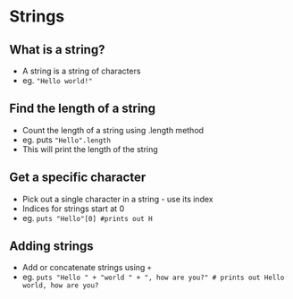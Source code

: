 # Strings

## What is a string?
* A string is a string of characters
* eg. `"Hello world!"`

## Find the length of a string
* Count the length of a string using .length method
* eg. puts `"Hello".length`
* This will print the length of the string 

## Get a specific character
* Pick out a single character in a string - use its index
* Indices for strings start at 0
* eg. `puts "Hello"[0] #prints out H` 

## Adding strings
* Add or concatenate strings using `+`
* eg. `puts "Hello " + "world " + ", how are you?" # prints out Hello world, how are you?`